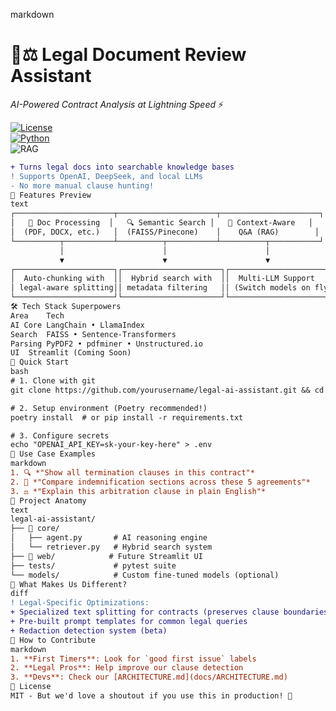 markdown
# 🧑⚖️ Legal Document Review Assistant  
*AI-Powered Contract Analysis at Lightning Speed* ⚡  

[![License](https://img.shields.io/badge/License-MIT-green?style=for-the-badge)](https://opensource.org/licenses/MIT)  
[![Python](https://img.shields.io/badge/Python-3.8+-blue?style=for-the-badge&logo=python)](https://www.python.org/)  
![RAG](https://img.shields.io/badge/Architecture-RAG-ff69b4?style=for-the-badge)  

```diff
+ Turns legal docs into searchable knowledge bases  
! Supports OpenAI, DeepSeek, and local LLMs  
- No more manual clause hunting!  
🌟 Features Preview
text
┌──────────────────────┬──────────────────────┬──────────────────────┐  
│   📄 Doc Processing  │   🔍 Semantic Search │   💬 Context-Aware   │  
│  (PDF, DOCX, etc.)   │  (FAISS/Pinecone)    │    Q&A (RAG)        │  
└──────────┬───────────┴──────────┬───────────┴──────────┬───────────┘  
           │                      │                      │  
           ▼                      ▼                      ▼  
┌──────────────────────┐┌──────────────────────┐┌──────────────────────┐  
│  Auto-chunking with  ││  Hybrid search with  ││  Multi-LLM Support   │  
│ legal-aware splitting││ metadata filtering   ││ (Switch models on fly)│  
└──────────────────────┘└──────────────────────┘└──────────────────────┘  
🛠️ Tech Stack Superpowers
Area	Tech
AI Core	LangChain • LlamaIndex
Search	FAISS • Sentence-Transformers
Parsing	PyPDF2 • pdfminer • Unstructured.io
UI	Streamlit (Coming Soon)
🚀 Quick Start
bash
# 1. Clone with git  
git clone https://github.com/yourusername/legal-ai-assistant.git && cd legal-ai-assistant  

# 2. Setup environment (Poetry recommended!)  
poetry install  # or pip install -r requirements.txt  

# 3. Configure secrets  
echo "OPENAI_API_KEY=sk-your-key-here" > .env  
🎯 Use Case Examples
markdown
1. 🔍 *"Show all termination clauses in this contract"*  
2. 📑 *"Compare indemnification sections across these 5 agreements"*  
3. ⚖️ *"Explain this arbitration clause in plain English"*  
📂 Project Anatomy
text
legal-ai-assistant/  
├── 📁 core/  
│   ├── agent.py       # AI reasoning engine  
│   └── retriever.py   # Hybrid search system  
├── 📁 web/            # Future Streamlit UI  
├── tests/             # pytest suite  
└── models/            # Custom fine-tuned models (optional)  
🌈 What Makes Us Different?
diff
! Legal-Specific Optimizations:  
+ Specialized text splitting for contracts (preserves clause boundaries)  
+ Pre-built prompt templates for common legal queries  
+ Redaction detection system (beta)  
🤝 How to Contribute
markdown
1. **First Timers**: Look for `good first issue` labels  
2. **Legal Pros**: Help improve our clause detection  
3. **Devs**: Check our [ARCHITECTURE.md](docs/ARCHITECTURE.md)  
📜 License
MIT - But we'd love a shoutout if you use this in production! 🚀
